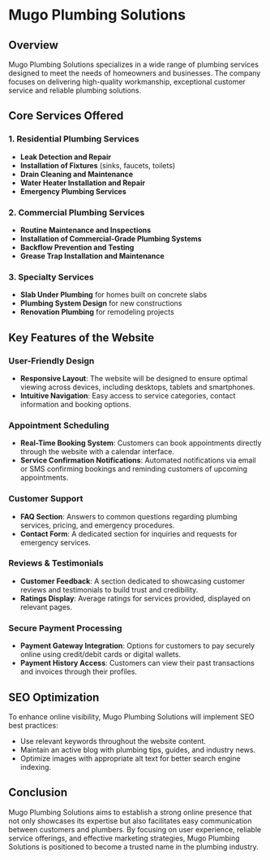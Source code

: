 # Mugo Plumbing Solutions

## Overview
Mugo Plumbing Solutions specializes in a wide range of plumbing services designed to meet the needs of homeowners and businesses. The company focuses on delivering high-quality workmanship, exceptional customer service and reliable plumbing solutions.

## Core Services Offered

### 1. Residential Plumbing Services
- **Leak Detection and Repair**
- **Installation of Fixtures** (sinks, faucets, toilets)
- **Drain Cleaning and Maintenance**
- **Water Heater Installation and Repair**
- **Emergency Plumbing Services**

### 2. Commercial Plumbing Services
- **Routine Maintenance and Inspections**
- **Installation of Commercial-Grade Plumbing Systems**
- **Backflow Prevention and Testing**
- **Grease Trap Installation and Maintenance**

### 3. Specialty Services
- **Slab Under Plumbing** for homes built on concrete slabs
- **Plumbing System Design** for new constructions
- **Renovation Plumbing** for remodeling projects

## Key Features of the Website

### User-Friendly Design
- **Responsive Layout**: The website will be designed to ensure optimal viewing across devices, including desktops, tablets and smartphones.
- **Intuitive Navigation**: Easy access to service categories, contact information and booking options.

### Appointment Scheduling
- **Real-Time Booking System**: Customers can book appointments directly through the website with a calendar interface.
- **Service Confirmation Notifications**: Automated notifications via email or SMS confirming bookings and reminding customers of upcoming appointments.

### Customer Support
- **FAQ Section**: Answers to common questions regarding plumbing services, pricing, and emergency procedures.
- **Contact Form**: A dedicated section for inquiries and requests for emergency services.

### Reviews & Testimonials
- **Customer Feedback**: A section dedicated to showcasing customer reviews and testimonials to build trust and credibility.
- **Ratings Display**: Average ratings for services provided, displayed on relevant pages.

### Secure Payment Processing
- **Payment Gateway Integration**: Options for customers to pay securely online using credit/debit cards or digital wallets.
- **Payment History Access**: Customers can view their past transactions and invoices through their profiles.

## SEO Optimization
To enhance online visibility, Mugo Plumbing Solutions will implement SEO best practices:
- Use relevant keywords throughout the website content.
- Maintain an active blog with plumbing tips, guides, and industry news.
- Optimize images with appropriate alt text for better search engine indexing.

## Conclusion
Mugo Plumbing Solutions aims to establish a strong online presence that not only showcases its expertise but also facilitates easy communication between customers and plumbers. By focusing on user experience, reliable service offerings, and effective marketing strategies, Mugo Plumbing Solutions is positioned to become a trusted name in the plumbing industry.